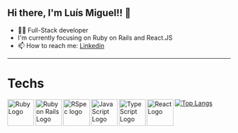 <h2> Hi there, I'm Luís Miguel!! 👋 </h2>

- :man_technologist: Full-Stack developer 
- I'm currently focusing on Ruby on Rails and React.JS
- 📫 How to reach me: <a href= "https://www.linkedin.com/in/luismiguelsilvaamorim" target="_blank"> Linkedin </a>

---

<h1>Techs</h1>
<img src="https://cdn.jsdelivr.net/gh/devicons/devicon/icons/ruby/ruby-plain.svg" alt="Ruby Logo" width="60" height="60" align="left" title="Ruby"/>
<img src="https://cdn.jsdelivr.net/gh/devicons/devicon/icons/rails/rails-plain.svg" alt="Ruby on Rails Logo" width="60" height="60" align="left" title="Ruby on Rails"/>
<img src="https://cdn.jsdelivr.net/gh/devicons/devicon/icons/rspec/rspec-original.svg" alt="RSpec logo" width="60" height="60" align="left" title="RSpec" />
<img src="https://cdn.jsdelivr.net/gh/devicons/devicon/icons/javascript/javascript-original.svg" alt="JavaScript Logo"width="60" height="60" align="left" title="JavaScript" />
<img src="https://cdn.jsdelivr.net/gh/devicons/devicon/icons/typescript/typescript-original.svg" alt="TypeScript Logo" width="60" height="60" align="left" title="TypeScript" />
<img src="https://cdn.worldvectorlogo.com/logos/react-2.svg" alt="React Logo" width="60" height="60" align="left" title="React.JS" />

[![Top Langs](https://github-readme-stats.vercel.app/api/top-langs/?username=luisMSAmorim&layout=compact&show_icons=true&theme=chartreuse-dark&exclude_repo=empresaX,BlogX&hide=HTML,EJS,Handlebars,Haml,CSS,cshtml,scss)](https://github.com/luisMSAmorim/github-readme-stats)

